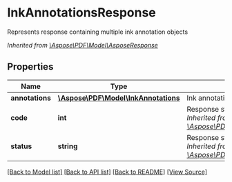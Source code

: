 ﻿# InkAnnotationsResponse
Represents response containing multiple ink annotation objects

*Inherited from [\Aspose\PDF\Model\AsposeResponse](AsposeResponse.md)*
## Properties
Name | Type | Description | Notes
------------ | ------------- | ------------- | -------------
**annotations** | [**\Aspose\PDF\Model\InkAnnotations**](InkAnnotations.md) | Ink annotations object | [optional]
**code** | **int** | Response status code.<br />*Inherited from [\Aspose\PDF\Model\AsposeResponse](AsposeResponse.md)* | 
**status** | **string** | Response status.<br />*Inherited from [\Aspose\PDF\Model\AsposeResponse](AsposeResponse.md)* | [optional]

[[Back to Model list]](../README.md#documentation-for-models) [[Back to API list]](../README.md#documentation-for-api-endpoints) [[Back to README]](../README.md) [[View Source]](../src/Aspose/PDF/Model/InkAnnotationsResponse.php)

